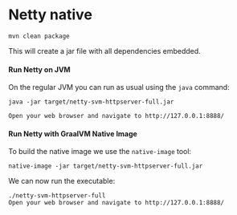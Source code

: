 # Netty native


```
mvn clean package
```
This will create a jar file with all dependencies embedded.

#### Run Netty on JVM

On the regular JVM you can run as usual using the `java` command:
```
java -jar target/netty-svm-httpserver-full.jar

Open your web browser and navigate to http://127.0.0.1:8888/
```

#### Run Netty with GraalVM Native Image

To build the native image we use the `native-image` tool:
```
native-image -jar target/netty-svm-httpserver-full.jar
```

We can now run the executable:

```
./netty-svm-httpserver-full
Open your web browser and navigate to http://127.0.0.1:8888/
```

